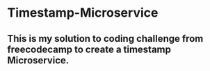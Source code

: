 # Timestamp-Microservice
## This is my solution to coding challenge from freecodecamp to create a timestamp Microservice.
